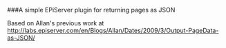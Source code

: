 ###A simple EPiServer plugin for returning pages as JSON

Based on Allan's previous work at http://labs.episerver.com/en/Blogs/Allan/Dates/2009/3/Output-PageData-as-JSON/

